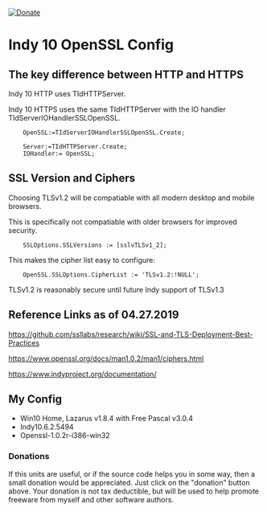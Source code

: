 [![Donate](https://img.shields.io/badge/Donate-PayPal-red.svg)](https://www.paypal.me/JimDreherHome)

# Indy 10 OpenSSL Config

## The key difference between HTTP and HTTPS

Indy 10 HTTP uses TIdHTTPServer.

Indy 10 HTTPS uses the same TIdHTTPServer with the IO handler TIdServerIOHandlerSSLOpenSSL.

		OpenSSL:=TIdServerIOHandlerSSLOpenSSL.Create;
		
		Server:=TIdHTTPServer.Create;
		IOHandler:= OpenSSL;

## SSL Version and Ciphers

Choosing TLSv1.2 will be compatiable with all modern desktop and mobile browsers.
	
This is specifically not compatiable with older browsers for improved security.
	
		SSLOptions.SSLVersions := [sslvTLSv1_2];
	
This makes the cipher list easy to configure:
	
		OpenSSL.SSLOptions.CipherList := 'TLSv1.2:!NULL';
		
TLSv1.2 is reasonably secure until future Indy support of TLSv1.3 

## Reference Links as of 04.27.2019

https://github.com/ssllabs/research/wiki/SSL-and-TLS-Deployment-Best-Practices
	
https://www.openssl.org/docs/man1.0.2/man1/ciphers.html
	
https://www.indyproject.org/documentation/
	
## My Config

- Win10 Home, Lazarus v1.8.4 with Free Pascal v3.0.4
- Indy10.6.2.5494
- Openssl-1.0.2r-i386-win32

### Donations

If this units are useful, or if the source code helps you in some way, then a small donation would be appreciated.  Just click on the "donation" button above.  Your donation is not tax deductible, but will be used to help promote freeware from myself and other software authors.
